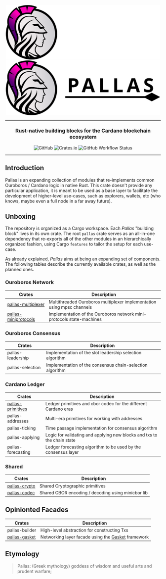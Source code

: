 <div align="center">
    <img src="https://raw.githubusercontent.com/txpipe/pallas/master/assets/logo-dark.svg?sanitize=true#gh-dark-mode-only" alt="Pallas Logo" width="500">
    <img src="https://raw.githubusercontent.com/txpipe/pallas/master/assets/logo-light.svg?sanitize=true#gh-light-mode-only" alt="Pallas Logo" width="500">
    <hr />
        <h3 align="center" style="border-bottom: none">Rust-native building blocks for the Cardano blockchain ecosystem</h3>
        <img alt="GitHub" src="https://img.shields.io/github/license/txpipe/pallas" />
        <img alt="Crates.io" src="https://img.shields.io/crates/v/pallas" />
        <img alt="GitHub Workflow Status" src="https://img.shields.io/github/workflow/status/txpipe/pallas/Validate" />
    <hr/>
</div>

## Introduction

Pallas is an expanding collection of modules that re-implements common
Ouroboros / Cardano logic in native Rust. This crate doesn't provide any particular
application, it is meant to be used as a base layer to facilitate the
development of higher-level use-cases, such as explorers, wallets, etc (who
knows, maybe even a full node in a far away future).

## Unboxing

The repository is organized as a Cargo workspace. Each _Pallas_ "building block" lives in its own crate. The root `pallas` crate serves as an all-in-one dependency that re-exports all of the other modules in an hierarchically organized fashion, using Cargo `features` to tailor the setup for each use-case.

As already explained, _Pallas_ aims at being an expanding set of components. The following tables describe the currently available crates, as well as the planned ones.

### Ouroboros Network

| Crates                                        | Description                                                            |
| --------------------------------------------- | ---------------------------------------------------------------------- |
| [pallas-multiplexer](/pallas-multiplexer)     | Multithreaded Ouroboros multiplexer implementation using mpsc channels |
| [pallas-miniprotocols](/pallas-miniprotocols) | Implementation of the Ouroboros network mini-protocols state-machines  |

### Ouroboros Consensus

| Crates            | Description                                               |
| ----------------- | --------------------------------------------------------- |
| pallas-leadership | Implementation of the slot leadership selection algorithm |
| pallas-selection  | Implementation of the consensus chain-selection algorithm |

### Cardano Ledger

| Crates                                  | Description                                                             |
| --------------------------------------- | ----------------------------------------------------------------------- |
| [pallas-primitives](/pallas-primitives) | Ledger primitives and cbor codec for the different Cardano eras         |
| pallas-addresses                        | Multi-era primitives for working with addresses                         |
| pallas-ticking                          | Time passage implementation for consensus algorithm                     |
| pallas-applying                         | Logic for validating and applying new blocks and txs to the chain state |
| pallas-forecasting                      | Ledger forecasting algorithm to be used by the consensus layer          |

### Shared

| Crates                          | Description                                        |
| ------------------------------- | -------------------------------------------------- |
| [pallas-crypto](/pallas-crypto) | Shared Cryptographic primitives                    |
| [pallas-codec](/pallas-codec)   | Shared CBOR encoding / decoding using minicbor lib |

## Opinionted Facades

| Crates                          | Description                                                                                   |
| ------------------------------- | --------------------------------------------------------------------------------------------- |
| pallas-builder                  | High-level abstraction for constructing Txs                                                   |
| [pallas-gasket](/pallas-gasket) | Networking layer facade using the [Gasket](https://github.com/construkts/gasket-rs) framework |


## Etymology

> Pallas: (Greek mythology) goddess of wisdom and useful arts and prudent warfare;
